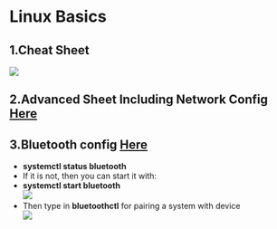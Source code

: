 # Linux Basics
## 1.Cheat Sheet
![](https://gitlab.iotiot.in/newbies/iot-internship-feb-20/module2/wikis/uploads/26d210df5930f0adc32f344b3be78cd6/linux-cli-sheatsheet.png)
## 2.Advanced Sheet Including Network Config [**Here**](https://www.linuxtrainingacademy.com/wp-content/uploads/2016/12/LinuxCommandLineCheatSheet.pdf?__s=c4o8zpzix0t5nnylfa4m) 
## 3.Bluetooth config [**Here**](https://www.linux-magazine.com/Issues/2017/197/Command-Line-bluetoothctl#article_t1)
- **systemctl status bluetooth**     
- If it is not, then you can start it with:      
- **systemctl start bluetooth**      
![](https://www.linux-magazine.com/var/linux_magazin/storage/images/issues/2017/197/command-line-bluetoothctl/figure-1/694894-1-eng-US/Figure-1_large.png)    
- Then type in **bluetoothctl** for pairing a system with device     
![](https://www.linux-magazine.com/var/linux_magazin/storage/images/issues/2017/197/command-line-bluetoothctl/figure-2/694897-1-eng-US/Figure-2_large.png)